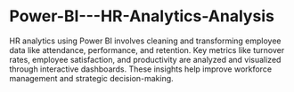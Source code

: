 # Power-BI---HR-Analytics-Analysis
HR analytics using Power BI involves cleaning and transforming employee data like attendance, performance, and retention. Key metrics like turnover rates, employee satisfaction, and productivity are analyzed and visualized through interactive dashboards. These insights help improve workforce management and strategic decision-making.
